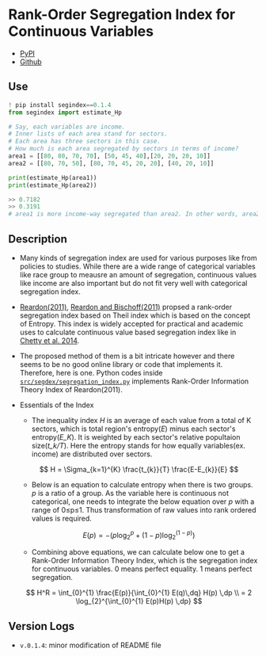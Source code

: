 # Rank-Order Segregation Index for Continuous Variables

* [PyPI](https://pypi.org/project/segindex/)
* [Github](https://github.com/acheul/reardon-segregation-index)

## Use
  ```python
  ! pip install segindex==0.1.4
  from segindex import estimate_Hp

  # Say, each variables are income.
  # Inner lists of each area stand for sectors.
  # Each area has three sectors in this case.
  # How much is each area segregated by sectors in terms of income?
  area1 = [[80, 80, 70, 70], [50, 45, 40],[20, 20, 20, 10]]
  area2 = [[80, 70, 50], [80, 70, 45, 20, 20], [40, 20, 10]]

  print(estimate_Hp(area1))
  print(estimate_Hp(area2))

  >> 0.7182    
  >> 0.3191
  # area1 is more income-way segregated than area2. In other words, area2 is more mixed.
  ```

## Description

* Many kinds of segregation index are used for various purposes like from policies to studies. While there are a wide range of categorical variables like race group to meausre an amount of segregation, continuous values like income are also important but do not fit very well with categorical segregation index.

* [Reardon(2011)](https://cepa.stanford.edu/sites/default/files/reardon%20&%20bischoff%20income%20inequality%20segregation%20AJS%20final.pdf), [Reardon and Bischoff(2011)](https://cepa.stanford.edu/sites/default/files/reardon%20&%20bischoff%20income%20inequality%20segregation%20AJS%20final.pdf) propsed a rank-order segregation index based on Theil index which is based on the concept of Entropy. This index is widely accepted for practical and academic uses to calculate continuous value based segregation index like in [Chetty et al. 2014](https://www.nber.org/system/files/working_papers/w19843/w19843.pdf).

* The proposed method of them is a bit intricate however and there seems to be no good online library or code that implements it. Therefore, here is one. Python codes inside [```src/segdex/segregation_index.py```](./src/segdex/segregation_index.py) implements Rank-Order Information Theory Index of Reardon(2011).

* Essentials of the Index

  * The inequality index *H* is an average of each value from a total of K sectors, which is total region's entropy(*E*) minus each sector's entropy(*E_K*). It is weighted by each sector's relative popultaion size(*t_k/T*). Here the entropy stands for how equally variables(ex. income) are distributed over sectors.

  $$ H = \Sigma_{k=1}^{K} \frac{t_{k}}{T} \frac{E-E_{k}}{E} $$

  * Below is an equation to calculate entropy when there is two groups. *p* is a ratio of a group. As the variable here is continuous not categorical, one needs to integrate the below equation over *p* with a range of 0≤p≤1. Thus transformation of raw values into rank ordered values is required.
  
  $$ E(p) = -(p\log_{2}^{p} + (1-p)\log_{2}^{(1-p)}) $$

  * Combining above equations, we can calculate below one to get a Rank-Order Information Theory Index, which is the segregation index for continuous variables. 0 means perfect equality. 1 means perfect segregation.

  $$ H^R = \int_{0}^{1} \frac{E(p)}{\int_{0}^{1} E(q)\,dq} H(p) \,dp \\
      = 2 \log_{2}^{\int_{0}^{1} E(p)H(p) \,dp} $$


## Version Logs
* `v.0.1.4`: minor modification of README file
